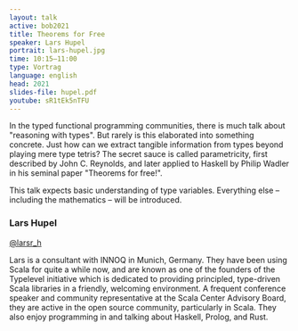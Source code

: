 ```yaml
---
layout: talk
active: bob2021
title: Theorems for Free
speaker: Lars Hupel
portrait: lars-hupel.jpg
time: 10:15–11:00
type: Vortrag
language: english
head: 2021
slides-file: hupel.pdf
youtube: sR1tEk5nTFU
---
```


In the typed functional programming communities, there is much talk
about "reasoning with types". But rarely is this elaborated into
something concrete. Just how can we extract tangible information from
types beyond playing mere type tetris? The secret sauce is called
parametricity, first described by John C. Reynolds, and later applied
to Haskell by Philip Wadler in his seminal paper "Theorems for free!".

This talk expects basic understanding of type variables. Everything
else – including the mathematics – will be introduced.

### Lars Hupel

[@larsr_h](http://www.twitter.com/larsr_h)

Lars is a consultant with INNOQ in Munich, Germany. They have been using
Scala for quite a while now, and are known as one of the founders of
the Typelevel initiative which is dedicated to providing principled,
type-driven Scala libraries in a friendly, welcoming environment. A
frequent conference speaker and community representative at the Scala
Center Advisory Board, they are active in the open source community,
particularly in Scala. They also enjoy programming in and talking about
Haskell, Prolog, and Rust.
